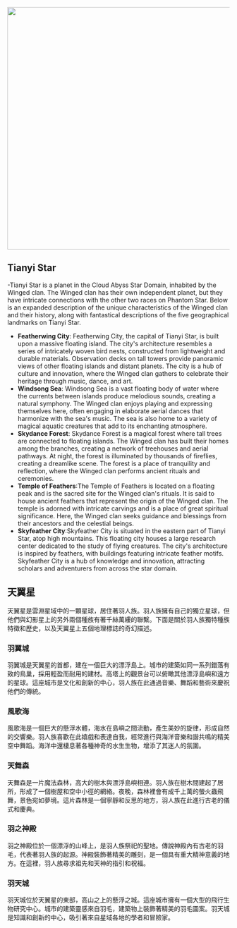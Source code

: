 
<p align="center">
  <img src="https://github.com/BRC1024Rootverse/Rootverse/assets/170728893/2dfc89fc-3c09-4d70-a935-10cb39cc00c6" width="550" />

## Tianyi Star
-Tianyi Star is a planet in the Cloud Abyss Star Domain, inhabited by the Winged clan. The Winged clan has their own independent planet, but they have intricate connections with the other two races on Phantom Star. Below is an expanded description of the unique characteristics of the Winged clan and their history, along with fantastical descriptions of the five geographical landmarks on Tianyi Star.
- **Featherwing City**: Featherwing City, the capital of Tianyi Star, is built upon a massive floating island. The city's architecture resembles a series of intricately woven bird nests, constructed from lightweight and durable materials. Observation decks on tall towers provide panoramic views of other floating islands and distant planets. The city is a hub of culture and innovation, where the Winged clan gathers to celebrate their heritage through music, dance, and art.
- **Windsong Sea**: Windsong Sea is a vast floating body of water where the currents between islands produce melodious sounds, creating a natural symphony. The Winged clan enjoys playing and expressing themselves here, often engaging in elaborate aerial dances that harmonize with the sea's music. The sea is also home to a variety of magical aquatic creatures that add to its enchanting atmosphere.
- **Skydance Forest**: Skydance Forest is a magical forest where tall trees are connected to floating islands. The Winged clan has built their homes among the branches, creating a network of treehouses and aerial pathways. At night, the forest is illuminated by thousands of fireflies, creating a dreamlike scene. The forest is a place of tranquility and reflection, where the Winged clan performs ancient rituals and ceremonies.
- **Temple of Feathers**:The Temple of Feathers is located on a floating peak and is the sacred site for the Winged clan's rituals. It is said to house ancient feathers that represent the origin of the Winged clan. The temple is adorned with intricate carvings and is a place of great spiritual significance. Here, the Winged clan seeks guidance and blessings from their ancestors and the celestial beings.
- **Skyfeather City**:Skyfeather City is situated in the eastern part of Tianyi Star, atop high mountains. This floating city houses a large research center dedicated to the study of flying creatures. The city's architecture is inspired by feathers, with buildings featuring intricate feather motifs. Skyfeather City is a hub of knowledge and innovation, attracting scholars and adventurers from across the star domain.

## 天翼星
天翼星是雲淵星域中的一顆星球，居住著羽人族。羽人族擁有自己的獨立星球，但他們與幻影星上的另外兩個種族有著千絲萬縷的聯繫。下面是關於羽人族獨特種族特徵和歷史，以及天翼星上五個地理標誌的奇幻描述。

### 羽翼城
羽翼城是天翼星的首都，建在一個巨大的漂浮島上。城市的建築如同一系列錯落有致的鳥巢，採用輕盈而耐用的建材。高塔上的觀景台可以俯瞰其他漂浮島嶼和遠方的星球。這座城市是文化和創新的中心，羽人族在此通過音樂、舞蹈和藝術來慶祝他們的傳統。

### 風歌海
風歌海是一個巨大的懸浮水體，海水在島嶼之間流動，產生美妙的旋律，形成自然的交響樂。羽人族喜歡在此嬉戲和表達自我，經常進行與海洋音樂和諧共鳴的精美空中舞蹈。海洋中還棲息著各種神奇的水生生物，增添了其迷人的氛圍。

### 天舞森
天舞森是一片魔法森林，高大的樹木與漂浮島嶼相連。羽人族在樹木間建起了居所，形成了一個樹屋和空中小徑的網絡。夜晚，森林裡會有成千上萬的螢火蟲飛舞，景色宛如夢境。這片森林是一個寧靜和反思的地方，羽人族在此進行古老的儀式和慶典。

### 羽之神殿
羽之神殿位於一個漂浮的山峰上，是羽人族祭祀的聖地。傳說神殿內有古老的羽毛，代表著羽人族的起源。神殿裝飾著精美的雕刻，是一個具有重大精神意義的地方。在這裡，羽人族尋求祖先和天神的指引和祝福。

### 羽天城
羽天城位於天翼星的東部，高山之上的懸浮之城。這座城市擁有一個大型的飛行生物研究中心。城市的建築靈感來自羽毛，建築物上裝飾著精美的羽毛圖案。羽天城是知識和創新的中心，吸引著來自星域各地的學者和冒險家。
